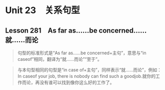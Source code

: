 ﻿ # Unit 23　关系句型
 ## Lesson 281　As far as……be concerned……就……而论
 
> 句型的标准形式是“As far as……be concerned+主句”，意思与“in caseof”相同，翻译为“就……而论”“至于”。

> 与本句型相同的句型是“in case of+主句”，同样表示“就……而论”，例如：In caseof your job, there is nobody can find such a goodjob.就你的工作而论，再没有谁可以找到像你这么好的工作了。


 